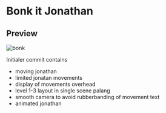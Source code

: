 # Bonk it Jonathan

## Preview
![bonk](https://github.com/jrs-a/Bonk-it-Jonathan/assets/87791386/771a5538-c6bb-4fe7-b47c-8825e8eae8ec)

Initialer commit contains
- moving jonathan 
- limited jonatan movements
- display of movements overhead
- level 1-3 layout in single scene palang
- smooth camera to avoid rubberbanding of movement text
- animated jonathan
